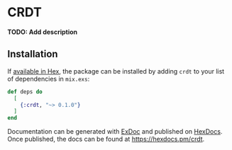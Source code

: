 # CRDT

**TODO: Add description**

## Installation

If [available in Hex](https://hex.pm/docs/publish), the package can be installed
by adding `crdt` to your list of dependencies in `mix.exs`:

```elixir
def deps do
  [
    {:crdt, "~> 0.1.0"}
  ]
end
```

Documentation can be generated with [ExDoc](https://github.com/elixir-lang/ex_doc)
and published on [HexDocs](https://hexdocs.pm). Once published, the docs can
be found at <https://hexdocs.pm/crdt>.

